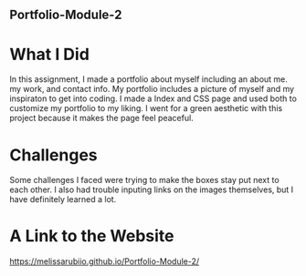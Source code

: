 ## Portfolio-Module-2

# What I Did

In this assignment, I made a portfolio about myself including an about me. my work, and contact info. My portfolio includes a picture of myself 
and my inspiraton to get into coding. I made a Index and CSS page and used both to customize my portfolio to my liking. I went for a green
aesthetic with this project because it makes the page feel peaceful. 

# Challenges

Some challenges I faced were trying to make the boxes stay put next to each other. I also had trouble inputing links on the images 
themselves, but I have definitely learned a lot. 

# A Link to the Website

https://melissarubiio.github.io/Portfolio-Module-2/
